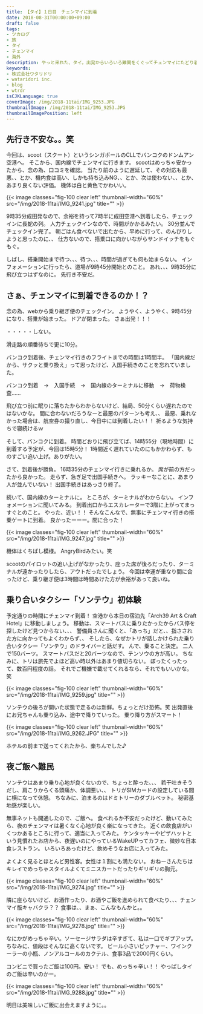```yaml
---
title: 【タイ】１日目　チェンマイに到着
date: 2018-08-31T00:00:00+09:00
draft: false
tags:
- ツカログ
- 旅
- タイ
- チェンマイ
- 海外
description: やっと来れた、タイ。出発からいろいろ難関をくぐってチェンマイにたどり着いた！
keywords:
- 株式会社ワタリドリ
- wataridori inc.
- blog
- wtrdr
isCJKLanguage: true
coverImage: /img/2018-11tai/IMG_9253.JPG
thumbnailImage: /img/2018-11tai/IMG_9253.JPG
thumbnailImagePosition: left
---
```


## 先行き不安な。。笑

今回は、scoot（スクート）というシンガポールのCLLでバンコクのドンムアン空港へ。
そこから、国内線でチェンマイに行きます。
scootはめっちゃ安かったから、念の為、口コミを確認。
当たり前のように遅延して、その対応も最悪、、とか、機内食は高い、しかも持ち込みNG、、とか、次は使わない、、とか、あまり良くない評価。
機体は白と黄色でかわいい。

{{< image classes="fig-100 clear left" thumbnail-width="60%" src="/img/2018-11tai/IMG_9241.jpg" title="" >}} 

9時35分成田発なので、余裕を持って7時半に成田空港へ到着したら、チェックインに長蛇の列。
人力チェックインなので、時間がかかるみたい。
30分並んでチェックイン完了。
朝ごはん食べないで出たから、早めに行って、のんびりしようと思ったのに、、
仕方ないので、搭乗口に向かいながらサンドイッチをもぐもぐ。

しばし、搭乗開始まで待つ、、、待つ、、、時間が過ぎても何も始まらない。
インフォメーションに行ったら、道場が9時45分開始とのこと。
あれ、、、9時35分に飛び立つはずなのに。
先行き不安だ。


## さぁ、チェンマイに到着できるのか！？

念の為、webから乗り継ぎ便のチェックイン。
ようやく、ようやく、9時45分になり、搭乗が始まった。
ドアが閉まった。
さぁ出発！！！

・・・・・しない。

滑走路の順番待ちで更に10分。

バンコク到着後、チェンマイ行きのフライトまでの時間は1時間半。
「国内線だから、サクッと乗り換え」って思ったけど、入国手続きのことを忘れていました。

バンコク到着　→　入国手続　→　国内線のターミナルに移動　→　荷物検査……

飛び立つ前に眠りに落ちたからわからないけど、結局、50分くらい遅れたのではないかな。
間に合わないだろうなーと最悪のパターンも考え、、
最悪、乗れなかった場合は、航空券の撮り直し、今日中には到着したい！！
祈るような気持ちで寝続けるｗ

そして、バンコクに到着。
時間どおりに飛び立てば、14時55分（現地時間）に到着する予定が、今回は15時5分！
1時間近く遅れていたのにもかかわらず、ものすごい追い上げ。ありがたい。

さて、到着後が勝負。
16時35分のチェンマイ行きに乗れるか。
席が前の方だったから良かった。
走らず、急ぎ足で出国手続きへ。
ラッキーなことに、あまり人が並んでいない！
出国手続きはあっさり終了。

続いて、国内線のターミナルに。
ところが、ターミナルがわからない。
インフォメーションに聞いてみる。
到着出口からエスカレーターで3階に上がってまっすぐとのこと。
やった、近い！！
そんなこんなで、無事にチェンマイ行きの搭乗ゲートに到着。
良かったーーー。間に合った！

{{< image classes="fig-100 clear left" thumbnail-width="60%" src="/img/2018-11tai/IMG_9247.jpg" title="" >}} 

機体はくちばし模様。
AngryBirdみたい。笑

scootのパイロットの追い上げがなかったり、座った席が後ろだったり、ターミナルが遠かったりしたら、アウトだったでしょう。
今回は幸運が重なり間に合ったけど、乗り継ぎ便は3時間は時間あけた方が余裕があって良いね。


## 乗り合いタクシー「ソンテウ」初体験

予定通りの時間にチェンマイ到着！
空港から本日の宿泊先「Arch39 Art & Craft Hotel」に移動しましょう。
移動は、スマートバスに乗りたかったからバス停を探したけど見つからない、、、
警備員さんに聞くと、「あっち」だと、、指さされた方に向かってもよくわからず、、
そしたら、なぜかトリが話しかけられた乗り合いタクシー「ソンテウ」のドライバーと話だす。
んで、乗ること決定。
二人で150バーツ。
スマートバスだと20バーツなので、テンソウの方が高い。
ちなみに、トリは旅先でよほど高い時以外はあまり値切らない。
ぼったくったって、数百円程度の話。
それでご機嫌で載せてくれるなら、それでもいいかな。笑


{{< image classes="fig-100 clear left" thumbnail-width="60%" src="/img/2018-11tai/IMG_9259.jpg" title="" >}} 

ソンテウの後ろが開いた状態で走るのは新鮮。ちょっとだけ恐怖。笑
出発直後にお兄ちゃんも乗り込み、途中で降りていった。
乗り降り方がスマート！

{{< image classes="fig-100 clear left" thumbnail-width="60%" src="/img/2018-11tai/IMG_9262.JPG" title="" >}} 

ホテルの前まで送ってくれたから、楽ちんでした♪


## 夜ご飯へ難民

ソンテウはあまり乗り心地が良くないので、ちょっと酔った、、、
若干吐きそうだし、肩こりからくる頭痛か、体調悪い、、
トリがSIMカードの設定している間に横になって休憩。
ちなみに、泊まるのはドミトリーのダブルベット。
秘密基地感が楽しい。

無事ネットも開通したので、ご飯へ。
食べれるか不安だったけど、動いてみたら、夜のチェンマイは暑くなく心地が良く楽になってきた。
近くの飲食店がいくつかあるところに行って、適当に入ってみた。
ケンタッキーやピザハットという見慣れたお店から、夜遅いのにやっているWakeUPってカフェ、微妙な日本食レストラン。
いろいろあったけど、飲めそうなお店に入ってみた。

よくよく見るとほとんど男性客。女性は１割にも満たない。
おねーさんたちはキレイでめっちゃスタイルよくてミニスカートだったりギリギリの胸元。

{{< image classes="fig-100 clear left" thumbnail-width="60%" src="/img/2018-11tai/IMG_9274.jpg" title="" >}} 

隣に座らないけど、お酒作ったり、お酒やご飯を進められて食べたり、、、チェンマイ版キャバクラ？？
食事は、、まぁ、こんなもんかと。。

{{< image classes="fig-100 clear left" thumbnail-width="60%" src="/img/2018-11tai/IMG_9278.jpg" title="" >}} 

なにかがめっちゃ辛い。ソーセージサラダは辛すぎて、私は一口でギブアップ。
ちなみに、値段はそんなに高くないです。
ビール小さいピッチャー、ワインクーラーの小瓶、ノンアルコールのカクテル、食事3品で2000円くらい。

コンビニで買ったご飯は100円。安い！
でも、めっちゃ辛い！！
やっぱしタイのご飯は辛いのかー。

{{< image classes="fig-100 clear left" thumbnail-width="60%" src="/img/2018-11tai/IMG_9288.jpg" title="" >}} 

明日は美味しいご飯に出会えますように。。
